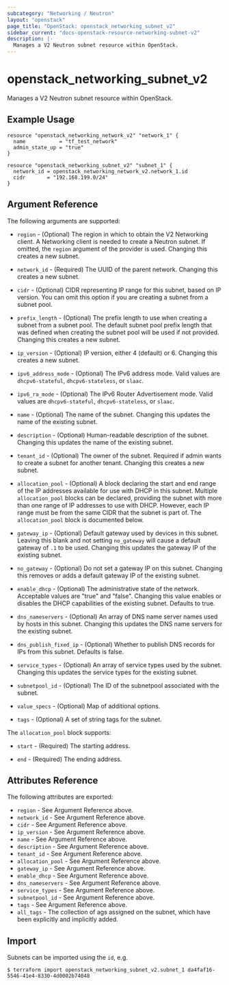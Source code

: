 ```yaml
---
subcategory: "Networking / Neutron"
layout: "openstack"
page_title: "OpenStack: openstack_networking_subnet_v2"
sidebar_current: "docs-openstack-resource-networking-subnet-v2"
description: |-
  Manages a V2 Neutron subnet resource within OpenStack.
---
```


# openstack\_networking\_subnet\_v2

Manages a V2 Neutron subnet resource within OpenStack.

## Example Usage

```hcl
resource "openstack_networking_network_v2" "network_1" {
  name           = "tf_test_network"
  admin_state_up = "true"
}

resource "openstack_networking_subnet_v2" "subnet_1" {
  network_id = openstack_networking_network_v2.network_1.id
  cidr       = "192.168.199.0/24"
}
```

## Argument Reference

The following arguments are supported:

* `region` - (Optional) The region in which to obtain the V2 Networking client.
  A Networking client is needed to create a Neutron subnet. If omitted, the
  `region` argument of the provider is used. Changing this creates a new
  subnet.

* `network_id` - (Required) The UUID of the parent network. Changing this
  creates a new subnet.

* `cidr` - (Optional) CIDR representing IP range for this subnet, based on IP
  version. You can omit this option if you are creating a subnet from a
  subnet pool.

* `prefix_length` - (Optional) The prefix length to use when creating a subnet
  from a subnet pool. The default subnet pool prefix length that was defined
  when creating the subnet pool will be used if not provided. Changing this
  creates a new subnet.

* `ip_version` - (Optional) IP version, either 4 (default) or 6. Changing this creates a
    new subnet.

* `ipv6_address_mode` - (Optional) The IPv6 address mode. Valid values are
  `dhcpv6-stateful`, `dhcpv6-stateless`, or `slaac`.

* `ipv6_ra_mode` - (Optional) The IPv6 Router Advertisement mode. Valid values
  are `dhcpv6-stateful`, `dhcpv6-stateless`, or `slaac`.

* `name` - (Optional) The name of the subnet. Changing this updates the name of
  the existing subnet.

* `description` - (Optional) Human-readable description of the subnet. Changing this
  updates the name of the existing subnet.

* `tenant_id` - (Optional) The owner of the subnet. Required if admin wants to
  create a subnet for another tenant. Changing this creates a new subnet.

* `allocation_pool` - (Optional) A block declaring the start and end range of
  the IP addresses available for use with DHCP in this subnet. Multiple
  `allocation_pool` blocks can be declared, providing the subnet with more
  than one range of IP addresses to use with DHCP. However, each IP range
  must be from the same CIDR that the subnet is part of.
  The `allocation_pool` block is documented below.

* `gateway_ip` - (Optional)  Default gateway used by devices in this subnet.
  Leaving this blank and not setting `no_gateway` will cause a default
  gateway of `.1` to be used. Changing this updates the gateway IP of the
  existing subnet.

* `no_gateway` - (Optional) Do not set a gateway IP on this subnet. Changing
    this removes or adds a default gateway IP of the existing subnet.

* `enable_dhcp` - (Optional) The administrative state of the network.
  Acceptable values are "true" and "false". Changing this value enables or
  disables the DHCP capabilities of the existing subnet. Defaults to true.

* `dns_nameservers` - (Optional) An array of DNS name server names used by hosts
  in this subnet. Changing this updates the DNS name servers for the existing
  subnet.

* `dns_publish_fixed_ip` - (Optional) Whether to publish DNS records for IPs
  from this subnet. Defaults is false.

* `service_types` - (Optional) An array of service types used by the subnet.
  Changing this updates the service types for the existing subnet.

* `subnetpool_id` - (Optional) The ID of the subnetpool associated with the subnet.

* `value_specs` - (Optional) Map of additional options.

* `tags` - (Optional) A set of string tags for the subnet.

The `allocation_pool` block supports:

* `start` - (Required) The starting address.

* `end` - (Required) The ending address.

## Attributes Reference

The following attributes are exported:

* `region` - See Argument Reference above.
* `network_id` - See Argument Reference above.
* `cidr` - See Argument Reference above.
* `ip_version` - See Argument Reference above.
* `name` - See Argument Reference above.
* `description` - See Argument Reference above.
* `tenant_id` - See Argument Reference above.
* `allocation_pool` - See Argument Reference above.
* `gateway_ip` - See Argument Reference above.
* `enable_dhcp` - See Argument Reference above.
* `dns_nameservers` - See Argument Reference above.
* `service_types` - See Argument Reference above.
* `subnetpool_id` - See Argument Reference above.
* `tags` - See Argument Reference above.
* `all_tags` - The collection of ags assigned on the subnet, which have been
  explicitly and implicitly added.

## Import

Subnets can be imported using the `id`, e.g.

```
$ terraform import openstack_networking_subnet_v2.subnet_1 da4faf16-5546-41e4-8330-4d0002b74048
```
